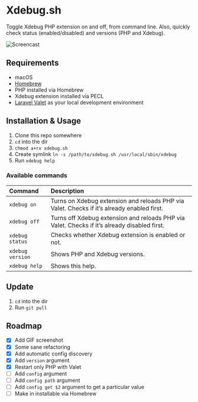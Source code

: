 # Xdebug.sh

Toggle Xdebug PHP extension on and off, from command line. Also, quickly check status (enabled/disabled) and versions (PHP and Xdebug).

![Screencast](screenshot.gif)

## Requirements

- macOS
- [Homebrew](https://github.com/Homebrew/brew)
- PHP installed via Homebrew
- Xdebug extension installed via PECL
- [Laravel Valet](https://github.com/laravel/valet) as your local development environment

## Installation & Usage

1. Clone this repo somewhere
2. `cd` into the dir
3. `chmod a+rx xdebug.sh` 
4. Create symlink `ln -s /path/to/xdebug.sh /usr/local/sbin/xdebug`
5. Run `xdebug help`

### Available commands

| Command | Description |
|:--|:--|
| `xdebug on` | Turns on Xdebug extension and reloads PHP via Valet. Checks if it’s already enabled first. |
| `xdebug off` | Turns off Xdebug extension and reloads PHP via Valet. Checks if it’s already disabled first. |
| `xdebug status` | Checks whether Xdebug extension is enabled or not. |
| `xdebug version` | Shows PHP and Xdebug versions. |
| `xdebug help` | Shows this help. |

## Update

1. `cd` into the dir
2. Run `git pull`

## Roadmap

- [x] Add GIF screenshot
- [x] Some sane refactoring
- [x] Add automatic config discovery
- [x] Add `version` argument
- [x] Restart only PHP with Valet
- [ ] Add `config` argument
- [ ] Add `config path` argument
- [ ] Add `config get $2` argument to get a particular value
- [ ] Make in installable via Homebrew
